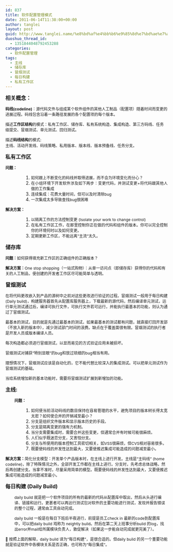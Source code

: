 ```yaml
---
id: 837
title: 软件配置管理模式
date: 2011-06-14T11:38:00+00:00
author: tanglei
layout: post
guid: http://www.tanglei.name/%e8%bd%af%e4%bb%b6%e9%85%8d%e7%bd%ae%e7%ae%a1%e7%90%86%e6%a8%a1%e5%bc%8f/
duoshuo_thread_id:
  - 1351844048792453288
categories:
  - 软件配置管理
tags:
  - 主线
  - 储存库
  - 冒烟测试
  - 每日构建
  - 私有工作区
---
```

<span style="font-size:12pt"><strong>相关概念：<br /> </strong></span>

<span style="font-size:9pt"><strong>码线(codeline)</strong>：源代码文件与组成某个软件组件的其他人工制品（配置项）随着时间而变更的进展过程。码线包含沿着一条路径发展的各个配置项的每个版本。<br /> </span>

<span style="font-size:9pt">描述<strong>工作区结构</strong>的模式：私有工作区、储存库、私有系统构造、集成构造、第三方码线、任务级提交、冒烟测试、单元测试、回归测试。<br /> </span>

<span style="font-size:9pt">描述<strong>码线结构</strong>的模式:<span style="color:#ff3300; font-family:Tahoma"><strong><br /> </strong></span>主线、活动开发线、码线策略、私用版本、版本线、版本预备线、任务分支。<br /> </span>

<span style="font-size:12pt"><strong>私有工作区<br /> </strong></span>

<span style="font-size:9pt"><strong>问题：<br /> </strong></span>

<ol style="margin-left: 42pt">
  <li>
    <div style="text-align: justify">
      <span style="font-size:9pt">如何跟上不断变化的码线并取得进展，而不会为环境变化而分心？<br /> </span>
    </div>
  </li>
  
  <li>
    <div style="text-align: justify">
      <span style="font-size:9pt">在小组环境下开发软件涉及如下两步：变更代码，并测试变更+将代码跟其他人做的工作集成<br /> </span>
    </div>
  </li>
  
  <li>
    <div style="text-align: justify">
      <span style="font-size:9pt">连续集成：花费大量时间，但可以及时清除bug<br /> </span>
    </div>
  </li>
  
  <li>
    <div style="text-align: justify">
      <span style="font-size:9pt">一次集成太多导致查找bug很困难<br /> </span>
    </div>
  </li>
</ol>

<span style="font-size:9pt"><strong>解决方案：<br /> </strong></span>

<ol style="margin-left: 42pt">
  <li>
    <div style="text-align: justify">
      <span style="font-size:9pt">以隔离工作的方法控制变更 (Isolate your work to change control)<br /> </span>
    </div>
  </li>
  
  <li>
    <div style="text-align: justify">
      <span style="font-size:9pt">在私有工作区工作，在那里控制你正在做的代码和组件的版本。你可以完全控制你的环境何时以及如何变更。<br /> </span>
    </div>
  </li>
  
  <li>
    <div style="text-align: justify">
      <span style="font-size:9pt">定期更新工作区，不能远离&#8221;主流&#8221;太久。<br /> </span>
    </div>
  </li>
</ol>

<span style="font-size:12pt"><strong>储存库<br /> </strong></span>

<span style="font-size:9pt"><strong>问题：</strong>如何获得填充新工作区的正确组件的正确版本？<br /> </span>

<span style="font-size:9pt"><strong>解决方案：</strong>One stop shopping（一站式购物）：从单一访问点（即储存库）获得你的代码和有关的人工制品，使创建的开发者工作区尽可能简单与透明。<br /> </span>

<span style="font-size:12pt"><strong>冒烟测试<br /> </strong></span>

<span style="font-size:9pt">在将代码更改嵌入到产品的源树中之前对这些更改进行验证的过程。冒烟测试一般用于每日构建(Daily build)，构建服务器首先从配置库服务器上，下载最新的源代码，然后编译单元测试，运行单元测试通过后，编译可执行文件，可执行文件若可运行，并能执行最基本的功能，则认为通过了冒烟测试。<br /> </span>

<span style="font-size:9pt">最基本的测试，目的就是先通过最基本的测试，如果最基本的测试都有问题，就直接打回开发部（不放入新的版本中），减少测试部门时间的浪费。缺点在于覆盖面很有限。冒烟测试的执行者是开发人员或版本编译人员。<br /> </span>

<span style="font-size:9pt">每次构造都必须进行冒烟测试，以显而易见的方式验证应用未被损坏。<br /> </span>

<span style="font-size:9pt">冒烟测试对捕获&#8221;特别显眼&#8221;的bug和放过琐细的bug相当有用。<br /> </span>

<span style="font-size:9pt">理想情况下，冒烟测试应该是自动化的，它不能代替比较深入的集成测试。可以把单元测试作为冒烟测试的基础。<br /> </span>

<span style="font-size:9pt">当给系统增加新的基本功能时，需要将冒烟测试扩展到新增加的功能。<br /> </span>

<span style="font-size:12pt"><strong>主线:<br /> </strong></span>

<p style="margin-left: 21pt">
  <span style="font-size:9pt"><strong>问题：<br /> </strong></span>
</p>

<ol style="margin-left: 42pt">
  <li>
    <div style="text-align: justify">
      <span style="font-size:9pt">如何使当前活动码线的数目保持在容易管理的水平，避免项目的版本树长得太宽太密？如何使合并的开销减至最小？<br /> </span>
    </div>
  </li>
  
  <li>
    <div style="text-align: justify">
      <span style="font-size:9pt">分支是组织文件版本和显示版本历史的手段。<br /> </span>
    </div>
  </li>
  
  <li>
    <div style="text-align: justify">
      <span style="font-size:9pt">分支是隔离变更的强有力机制。<br /> </span>
    </div>
  </li>
  
  <li>
    <div style="text-align: justify">
      <span style="font-size:9pt">当分支需要集成时，需要合并这些变更，但通常合并有时候可能很麻烦。<br /> </span>
    </div>
  </li>
  
  <li>
    <div style="text-align: justify">
      <span style="font-size:9pt">人们似乎既迷恋分支，又害怕分支。<br /> </span>
    </div>
  </li>
  
  <li>
    <div style="text-align: justify">
      <span style="font-size:9pt">分支与所使用的版本控制工具密切相关，如VSS很麻烦，但CVS相对容易很多。<br /> </span>
    </div>
  </li>
  
  <li>
    <div style="text-align: justify">
      <span style="font-size:9pt">既要使码线的并发性达到最大，又要使推迟集成可能造成的问题减至最小。<br /> </span>
    </div>
  </li>
</ol>

<span style="font-size:9pt"><strong>解决方案：</strong>简化分支模型：开发单个产品版本时，在主线上进行开发。主线是&#8221;主码线&#8221; (home codeline)，除了特殊情况之外，全部开发工作都在主线上进行。分支时，先考虑总体战略，然后再创建分支。当拿不准时，尽量采用简单的模型。既要使码线的并发性达到最大，又要使推迟集成可能造成的问题减至最小。<br /> </span>

<span style="font-size:12pt"><strong>每日构建 (Daily Build)<br /> </strong></span>

<p style="margin-left: 21pt">
  <span style="font-size:9pt">daily build 就是把一个软件项目的所有的最新的代码从配置库中取出，然后从头进行编译、链接和运行。更甚者可以再运行测试包对软件的主要功能进行测试，发现并报告错误的整个过程，通常由工具自动完成。<br /> </span>
</p>

<p style="margin-left: 21pt">
  <span style="font-size:9pt">daily build 一般是在每日下班后半夜进行，前提是员工check in 最新的code到配置库中，可以把daily build 戏称为 neightly build。然后在第二天上班事分析build 的log，找出error并mail给所属模块负责人，敦促解决（如果这一步能自动完成就更完美了）。<br /> </span>
</p>

<span style="font-size:9pt"> 按照上面的解释，daily build 译为&#8221;每日构建&#8221;，是很合适的。但daily build 的另一个重要功能就是验证软件中各模块关系是否正确，也可称为&#8221;每日集成&#8221;。</span>
